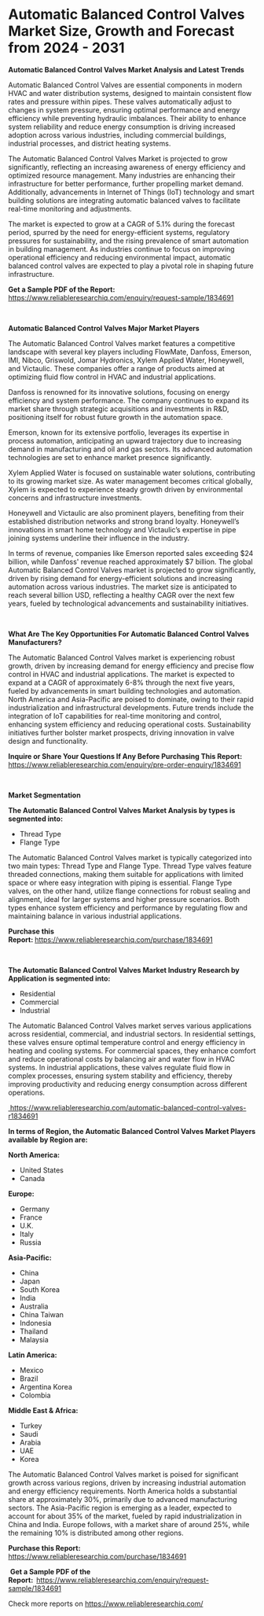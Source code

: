 <p><h1>Automatic Balanced Control Valves Market Size, Growth and Forecast from 2024 - 2031</h1></p><p><strong>Automatic Balanced Control Valves Market Analysis and Latest Trends</strong></p>
<p><p>Automatic Balanced Control Valves are essential components in modern HVAC and water distribution systems, designed to maintain consistent flow rates and pressure within pipes. These valves automatically adjust to changes in system pressure, ensuring optimal performance and energy efficiency while preventing hydraulic imbalances. Their ability to enhance system reliability and reduce energy consumption is driving increased adoption across various industries, including commercial buildings, industrial processes, and district heating systems.</p><p>The Automatic Balanced Control Valves Market is projected to grow significantly, reflecting an increasing awareness of energy efficiency and optimized resource management. Many industries are enhancing their infrastructure for better performance, further propelling market demand. Additionally, advancements in Internet of Things (IoT) technology and smart building solutions are integrating automatic balanced valves to facilitate real-time monitoring and adjustments. </p><p>The market is expected to grow at a CAGR of 5.1% during the forecast period, spurred by the need for energy-efficient systems, regulatory pressures for sustainability, and the rising prevalence of smart automation in building management. As industries continue to focus on improving operational efficiency and reducing environmental impact, automatic balanced control valves are expected to play a pivotal role in shaping future infrastructure.</p></p>
<p><strong>Get a Sample PDF of the Report:&nbsp;</strong> <a href="https://www.reliableresearchiq.com/enquiry/request-sample/1834691?utm_campaign=1896&utm_medium=2&utm_source=Github&utm_content=ia&utm_term=31122024&utm_id=automatic-balanced-control-valves">https://www.reliableresearchiq.com/enquiry/request-sample/1834691</a></p>
<p>&nbsp;</p>
<p><strong>Automatic Balanced Control Valves Major Market Players</strong></p>
<p><p>The Automatic Balanced Control Valves market features a competitive landscape with several key players including FlowMate, Danfoss, Emerson, IMI, Nibco, Griswold, Jomar Hydronics, Xylem Applied Water, Honeywell, and Victaulic. These companies offer a range of products aimed at optimizing fluid flow control in HVAC and industrial applications.</p><p>Danfoss is renowned for its innovative solutions, focusing on energy efficiency and system performance. The company continues to expand its market share through strategic acquisitions and investments in R&D, positioning itself for robust future growth in the automation space. </p><p>Emerson, known for its extensive portfolio, leverages its expertise in process automation, anticipating an upward trajectory due to increasing demand in manufacturing and oil and gas sectors. Its advanced automation technologies are set to enhance market presence significantly.</p><p>Xylem Applied Water is focused on sustainable water solutions, contributing to its growing market size. As water management becomes critical globally, Xylem is expected to experience steady growth driven by environmental concerns and infrastructure investments.</p><p>Honeywell and Victaulic are also prominent players, benefiting from their established distribution networks and strong brand loyalty. Honeywell’s innovations in smart home technology and Victaulic’s expertise in pipe joining systems underline their influence in the industry.</p><p>In terms of revenue, companies like Emerson reported sales exceeding $24 billion, while Danfoss' revenue reached approximately $7 billion. The global Automatic Balanced Control Valves market is projected to grow significantly, driven by rising demand for energy-efficient solutions and increasing automation across various industries. The market size is anticipated to reach several billion USD, reflecting a healthy CAGR over the next few years, fueled by technological advancements and sustainability initiatives.</p></p>
<p>&nbsp;</p>
<p><strong>What Are The Key Opportunities For Automatic Balanced Control Valves Manufacturers?</strong></p>
<p><p>The Automatic Balanced Control Valves market is experiencing robust growth, driven by increasing demand for energy efficiency and precise flow control in HVAC and industrial applications. The market is expected to expand at a CAGR of approximately 6-8% through the next five years, fueled by advancements in smart building technologies and automation. North America and Asia-Pacific are poised to dominate, owing to their rapid industrialization and infrastructural developments. Future trends include the integration of IoT capabilities for real-time monitoring and control, enhancing system efficiency and reducing operational costs. Sustainability initiatives further bolster market prospects, driving innovation in valve design and functionality.</p></p>
<p><strong>Inquire or Share Your Questions If Any Before Purchasing This Report:</strong> <a href="https://www.reliableresearchiq.com/enquiry/pre-order-enquiry/1834691?utm_campaign=1896&utm_medium=2&utm_source=Github&utm_content=ia&utm_term=31122024&utm_id=automatic-balanced-control-valves">https://www.reliableresearchiq.com/enquiry/pre-order-enquiry/1834691</a></p>
<p>&nbsp;</p>
<p><strong>Market Segmentation</strong></p>
<p><strong>The Automatic Balanced Control Valves Market Analysis by types is segmented into:</strong></p>
<p><ul><li>Thread Type</li><li>Flange Type</li></ul></p>
<p><p>The Automatic Balanced Control Valves market is typically categorized into two main types: Thread Type and Flange Type. Thread Type valves feature threaded connections, making them suitable for applications with limited space or where easy integration with piping is essential. Flange Type valves, on the other hand, utilize flange connections for robust sealing and alignment, ideal for larger systems and higher pressure scenarios. Both types enhance system efficiency and performance by regulating flow and maintaining balance in various industrial applications.</p></p>
<p><strong>Purchase this Report:&nbsp;</strong><a href="https://www.reliableresearchiq.com/purchase/1834691?utm_campaign=1896&utm_medium=2&utm_source=Github&utm_content=ia&utm_term=31122024&utm_id=automatic-balanced-control-valves">https://www.reliableresearchiq.com/purchase/1834691</a></p>
<p>&nbsp;</p>
<p><strong>The Automatic Balanced Control Valves Market Industry Research by Application is segmented into:</strong></p>
<p><ul><li>Residential</li><li>Commercial</li><li>Industrial</li></ul></p>
<p><p>The Automatic Balanced Control Valves market serves various applications across residential, commercial, and industrial sectors. In residential settings, these valves ensure optimal temperature control and energy efficiency in heating and cooling systems. For commercial spaces, they enhance comfort and reduce operational costs by balancing air and water flow in HVAC systems. In industrial applications, these valves regulate fluid flow in complex processes, ensuring system stability and efficiency, thereby improving productivity and reducing energy consumption across different operations.</p></p>
<p><a href="https://www.reliableresearchiq.com/automatic-balanced-control-valves-r1834691?utm_campaign=1896&utm_medium=2&utm_source=Github&utm_content=ia&utm_term=31122024&utm_id=automatic-balanced-control-valves">&nbsp;https://www.reliableresearchiq.com/automatic-balanced-control-valves-r1834691</a></p>
<p><strong>In terms of Region, the Automatic Balanced Control Valves Market Players available by Region are:</strong></p>
<p>
    <p> <strong> North America: </strong>
        <ul>
            <li>United States</li>
            <li>Canada</li>
        </ul>
        </p> 
    <p> <strong> Europe: </strong>
        <ul>
            <li>Germany</li>
            <li>France</li>
            <li>U.K.</li>
            <li>Italy</li>
            <li>Russia</li>
        </ul>
        </p> 
    <p> <strong> Asia-Pacific: </strong>
        <ul>
            <li>China</li>
            <li>Japan</li>
            <li>South Korea</li>
            <li>India</li>
            <li>Australia</li>
            <li>China Taiwan</li>
            <li>Indonesia</li>
            <li>Thailand</li>
            <li>Malaysia</li>
        </ul>
        </p> 
    <p> <strong> Latin America: </strong>
        <ul>
            <li>Mexico</li>
            <li>Brazil</li>
            <li>Argentina Korea</li>
            <li>Colombia</li>
        </ul>
        </p> 
    <p> <strong> Middle East & Africa: </strong>
        <ul>
            <li>Turkey</li>
            <li>Saudi</li>
            <li>Arabia</li>
            <li>UAE</li>
            <li>Korea</li>
        </ul>
    </p>
    </p>
<p><p>The Automatic Balanced Control Valves market is poised for significant growth across various regions, driven by increasing industrial automation and energy efficiency requirements. North America holds a substantial share at approximately 30%, primarily due to advanced manufacturing sectors. The Asia-Pacific region is emerging as a leader, expected to account for about 35% of the market, fueled by rapid industrialization in China and India. Europe follows, with a market share of around 25%, while the remaining 10% is distributed among other regions.</p></p>
<p><strong>Purchase this Report: </strong><a href="https://www.reliableresearchiq.com/purchase/1834691?utm_campaign=1896&utm_medium=2&utm_source=Github&utm_content=ia&utm_term=31122024&utm_id=automatic-balanced-control-valves">https://www.reliableresearchiq.com/purchase/1834691</a></p>
<p>&nbsp;<strong>Get a Sample PDF of the Report:&nbsp;&nbsp;</strong><a href="https://www.reliableresearchiq.com/enquiry/request-sample/1834691?utm_campaign=1896&utm_medium=2&utm_source=Github&utm_content=ia&utm_term=31122024&utm_id=automatic-balanced-control-valves">https://www.reliableresearchiq.com/enquiry/request-sample/1834691</a></p>
<p><strong></strong></p>
<p>Check more reports on <a href="https://www.reliableresearchiq.com/?utm_campaign=1896&utm_medium=2&utm_source=Github&utm_content=ia&utm_term=31122024&utm_id=automatic-balanced-control-valves">https://www.reliableresearchiq.com/</a></p>